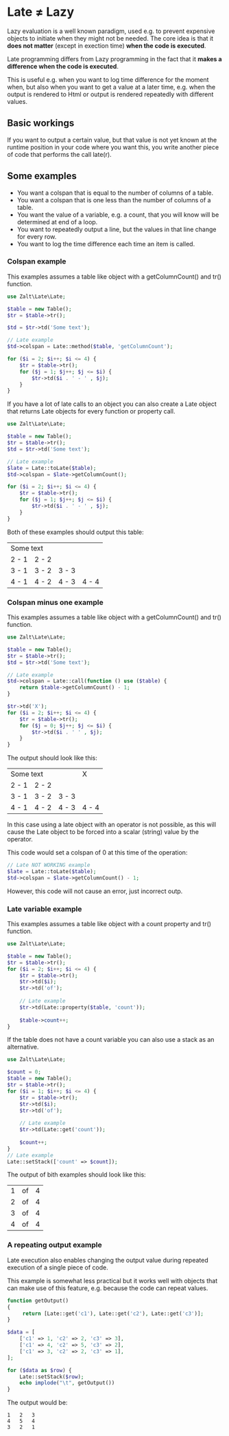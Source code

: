 # Late &#8800; Lazy
Lazy evaluation is a well known paradigm, used e.g. to prevent expensive objects to initiate when they might not be needed.
The core idea is that it **does not matter** (except in exection time) **when the code is executed**.

Late programming differs from Lazy programming in the fact that it **makes a difference when the code is executed**.

This is useful e.g. when you want to log time difference for the moment when, but also when you want to get a value
at a later time, e.g. when the output is rendered to Html or output is rendered repeatedly with different values. 

## Basic workings

If you want to output a certain value, but that value is not yet known at the runtime position in your code where you 
want this, you write another piece of code that performs the call late(r).

## Some examples

- You want a colspan that is equal to the number of columns of a table.
- You want a colspan that is one less than the number of columns of a table.
- You want the value of a variable, e.g. a count, that you will know will be determined at end of a loop. 
- You want to repeatedly output a line, but the values in that line change for every row.
- You want to log the time difference each time an item is called.

### Colspan example

This examples assumes a table like object with a getColumnCount() and tr() function.

```php
use Zalt\Late\Late;

$table = new Table();
$tr = $table->tr();

$td = $tr->td('Some text');

// Late example
$td->colspan = Late::method($table, 'getColumnCount');

for ($i = 2; $i++; $i <= 4) {
    $tr = $table->tr();
    for ($j = 1; $j++; $j <= $i) {
        $tr->td($i . ' - ' , $j);
    }
}
```
If you have a lot of late calls to an object you can also create a Late object that returns Late objects for every 
function or property call.
```php
use Zalt\Late\Late;

$table = new Table();
$tr = $table->tr();
$td = $tr->td('Some text');

// Late example
$late = Late::toLate($table);
$td->colspan = $late->getColumnCount();

for ($i = 2; $i++; $i <= 4) {
    $tr = $table->tr();
    for ($j = 1; $j++; $j <= $i) {
        $tr->td($i . ' - ' , $j);
    }
}
```
Both of these examples should output this table:

<table>
<tr><td colspan="4">Some text</td></tr>
<tr><td>2 - 1</td><td>2 - 2</td></tr>
<tr><td>3 - 1</td><td>3 - 2</td><td>3 - 3</td></tr>
<tr><td>4 - 1</td><td>4 - 2</td><td>4 - 3</td><td>4 - 4</td></tr>
</table>

### Colspan minus one example

This examples assumes a table like object with a getColumnCount() and tr() function.

```php
use Zalt\Late\Late;

$table = new Table();
$tr = $table->tr();
$td = $tr->td('Some text');

// Late example
$td->colspan = Late::call(function () use ($table) {
    return $table->getColumnCount() - 1;
}

$tr->td('X');
for ($i = 2; $i++; $i <= 4) {
    $tr = $table->tr();
    for ($j = 0; $j++; $j <= $i) {
        $tr->td($i . ' ' , $j);
    }
}
```
The output should look like this:
<table>
<tr><td colspan="3">Some text</td><td>X</td></tr>
<tr><td>2 - 1</td><td>2 - 2</td></tr>
<tr><td>3 - 1</td><td>3 - 2</td><td>3 - 3</td></tr>
<tr><td>4 - 1</td><td>4 - 2</td><td>4 - 3</td><td>4 - 4</td></tr>
</table>

In this case using a late object with an operator is not possible, as this will cause the Late object to be forced into 
a scalar (string) value by the operator. 

This code would set a colspan of 0 at this time of the operation:
```php
// Late NOT WORKING example
$late = Late::toLate($table);
$td->colspan = $late->getColumnCount() - 1;
```
However, this code will not cause an error, just incorrect outp.
### Late variable example

This examples assumes a table like object with a count property and tr() function.

```php
use Zalt\Late\Late;

$table = new Table();
$tr = $table->tr();
for ($i = 2; $i++; $i <= 4) {
    $tr = $table->tr();
    $tr->td($i);
    $tr->td('of');
    
    // Late example
    $tr->td(Late::property($table, 'count'));
    
    $table->count++;
}
```

If the table does not have a count variable you can also use a stack as an alternative.  
```php
use Zalt\Late\Late;

$count = 0;
$table = new Table();
$tr = $table->tr();
for ($i = 1; $i++; $i <= 4) {
    $tr = $table->tr();
    $tr->td($i);
    $tr->td('of');
    
    // Late example
    $tr->td(Late::get('count'));
    
    $count++;
}
// Late example
Late::setStack(['count' => $count]);
```
The output of bith examples should look like this:

<table>
<tr><td>1</td><td>of</td><td>4</td></tr>
<tr><td>2</td><td>of</td><td>4</td></tr>
<tr><td>3</td><td>of</td><td>4</td></tr>
<tr><td>4</td><td>of</td><td>4</td></tr>
</table>

### A repeating output example
Late execution also enables changing the output value during repeated execution of a single piece of code.

This example is somewhat less practical but it works well with objects that can make use of this feature, e.g.
because the code can repeat values.
```php
function getOutput()
{
     return [Late::get('c1'), Late::get('c2'), Late::get('c3')]; 
}

$data = [
    ['c1' => 1, 'c2' => 2, 'c3' => 3],
    ['c1' => 4, 'c2' => 5, 'c3' => 2],
    ['c1' => 3, 'c2' => 2, 'c3' => 1],
];

for ($data as $row) {
    Late::setStack($row);
    echo implode("\t", getOutput())
}
```
The output would be:
```
1   2   3
4   5   4
3   2   1
```
